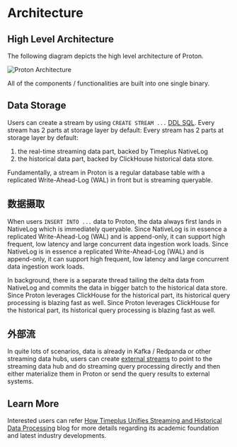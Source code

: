 # Architecture

## High Level Architecture

The following diagram depicts the high level architecture of Proton.

![Proton Architecture](/img/proton-high-level-arch.svg)

All of the components / functionalities are built into one single binary.

## Data Storage

Users can create a stream by using `CREATE STREAM ...` [DDL SQL](proton-create-stream). Every stream has 2 parts at storage layer by default: Every stream has 2 parts at storage layer by default:

1. the real-time streaming data part, backed by Timeplus NativeLog
2. the historical data part, backed by ClickHouse historical data store.

Fundamentally, a stream in Proton is a regular database table with a replicated Write-Ahead-Log (WAL) in front but is streaming queryable.

## 数据摄取

When users `INSERT INTO ...` data to Proton, the data always first lands in NativeLog which is immediately queryable. Since NativeLog is in essence a replicated Write-Ahead-Log (WAL) and is append-only, it can support high frequent, low latency and large concurrent data ingestion work loads. Since NativeLog is in essence a replicated Write-Ahead-Log (WAL) and is append-only, it can support high frequent, low latency and large concurrent data ingestion work loads.

In background, there is a separate thread tailing the delta data from NativeLog and commits the data in bigger batch to the historical data store. Since Proton leverages ClickHouse for the historical part, its historical query processing is blazing fast as well. Since Proton leverages ClickHouse for the historical part, its historical query processing is blazing fast as well.

## 外部流

In quite lots of scenarios, data is already in Kafka / Redpanda or other streaming data hubs, users can create [external streams](external-stream) to point to the streaming data hub and do streaming query processing directly and then either materialize them in Proton or send the query results to external systems.



## Learn More

Interested users can refer [How Timeplus Unifies Streaming and Historical Data Processing](https://www.timeplus.com/post/unify-streaming-and-historical-data-processing) blog for more details regarding its academic foundation and latest industry developments.

